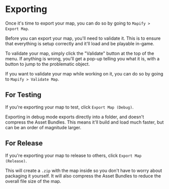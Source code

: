 ﻿# Exporting

Once it's time to export your map, you can do so by going to `Mapify > Export Map`.

Before you can export your map, you'll need to validate it.
This is to ensure that everything is setup correctly and it'll load and be playable in-game.

To validate your map, simply click the "Validate" button at the top of the menu.
If anything is wrong, you'll get a pop-up telling you what it is, with a button to jump to the problematic object.

If you want to validate your map while working on it, you can do so by going to `Mapify > Validate Map`.

## For Testing

If you're exporting your map to test, click `Export Map (Debug)`.

Exporting in debug mode exports directly into a folder, and doesn't compress the Asset Bundles.
This means it'll build and load much faster, but can be an order of magnitude larger.

## For Release

If you're exporting your map to release to others, click `Export Map (Release)`.

This will create a `.zip` with the map inside so you don't have to worry about packaging it yourself.
It will also compress the Asset Bundles to reduce the overall file size of the map.
